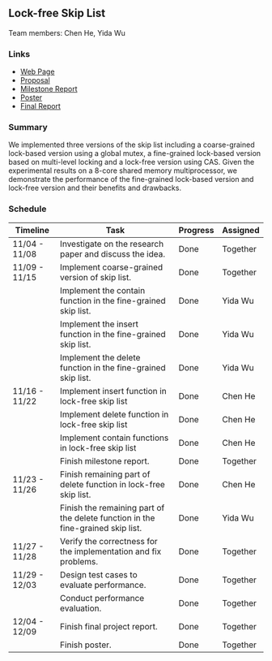 ## Lock-free Skip List
Team members: Chen He, Yida Wu

### Links

* [Web Page](https://supertaunt.github.io/CMU_15618_project.github.io/)
* [Proposal](./15618_project_proposal.pdf)
* [Milestone Report](./15618_project_milestone.pdf)
* [Poster](./15618_project_presentation.pdf)
* [Final Report](./15618_project_final.pdf)

### Summary

We implemented three versions of the skip list including a coarse-grained lock-based version using a global mutex, a fine-grained lock-based version based on multi-level locking and a lock-free version using CAS. Given the experimental results on a 8-core shared memory multiprocessor, we demonstrate the performance of the fine-grained lock-based version and lock-free version and their benefits and drawbacks.

### Schedule 

| Timeline       | Task                                                        | Progress    | Assigned |
|----------------|-------------------------------------------------------------|-------------|-------------|
| 11/04 - 11/08  | Investigate on the research paper and discuss the idea.     | Done | Together |
| 11/09 - 11/15  | Implement coarse-grained version of skip list.              | Done | Together |
|                | Implement  the contain function in the fine-grained skip list. | Done | Yida Wu |
|                | Implement  the insert function in the fine-grained skip list. | Done | Yida Wu |
|                | Implement  the delete function in the fine-grained skip list. |  Done | Yida Wu |
| 11/16 - 11/22  | Implement insert function in lock-free skip list            | Done | Chen He |
|                | Implement delete function in lock-free skip list            |  Done | Chen He |
|                | Implement contain functions in lock-free skip list            | Done | Chen He |
|                | Finish milestone report.                                     | Done | Together |
| 11/23 - 11/26  | Finish remaining part of delete function in lock-free skip list. |  Done | Chen He |
|                | Finish the remaining part of the delete function in the fine-grained skip list. |  Done | Yida Wu |
| 11/27 - 11/28  | Verify the correctness for the implementation and fix problems. | Done | Together |
| 11/29 - 12/03  | Design test cases to evaluate performance. | Done | Together |
|                | Conduct performance evaluation. | Done | Together |
| 12/04 - 12/09  | Finish final project report. |  Done | Together |
|                | Finish poster. | Done | Together |















